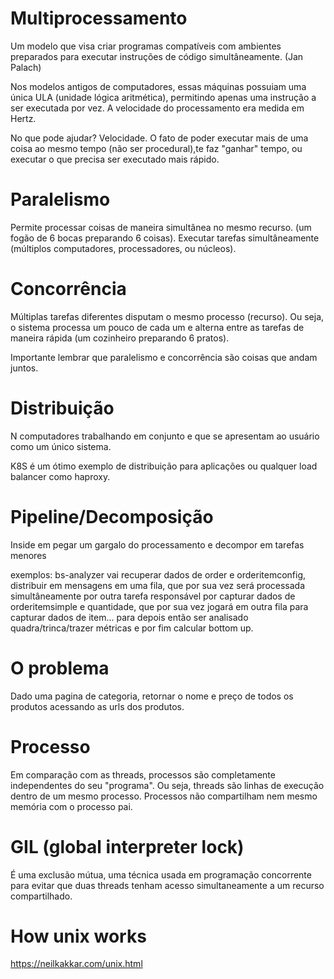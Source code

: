 # Multiprocessamento

Um modelo que visa criar programas compatíveis com ambientes preparados para executar instruções de código simultâneamente. (Jan Palach)

Nos modelos antigos de computadores, essas máquinas possuiam uma única ULA (unidade lógica aritmética),  permitindo apenas uma instrução a ser executada por vez. A velocidade do processamento era medida em Hertz.

No que pode ajudar? Velocidade. O fato de poder executar mais de uma coisa ao mesmo tempo (não ser procedural),te faz "ganhar" tempo, ou executar o que precisa ser executado mais rápido.

# Paralelismo

Permite processar coisas de maneira simultânea no mesmo recurso. (um fogão de 6 bocas preparando 6 coisas). Executar tarefas simultâneamente (múltiplos computadores, processadores, ou núcleos).

# Concorrência

Múltiplas tarefas diferentes disputam o mesmo processo (recurso). Ou seja, o sistema processa um pouco de cada um e alterna entre as tarefas de maneira rápida (um cozinheiro preparando 6 pratos).

Importante lembrar que paralelismo e concorrência são coisas que andam juntos.

# Distribuição

N computadores trabalhando em conjunto e que se apresentam ao usuário como um único sistema.

K8S é um ótimo exemplo de distribuição para aplicações ou qualquer load balancer como haproxy.

# Pipeline/Decomposição

Inside em pegar um gargalo do processamento e decompor em tarefas menores

exemplos: bs-analyzer vai recuperar dados de order e orderitemconfig, distribuir em mensagens em uma fila,
que por sua vez será processada simultâneamente por outra tarefa responsável por capturar 
dados de orderitemsimple e quantidade, que por sua vez jogará em outra fila para capturar dados de item...
para depois então ser analisado quadra/trinca/trazer métricas e por fim calcular bottom up.

# O problema

Dado uma pagina de categoria, retornar o nome e preço de todos os produtos acessando as urls dos produtos.

# Processo

Em comparação com as threads, processos são completamente independentes do seu "programa". Ou seja, threads são linhas de execução dentro de um mesmo processo. Processos não compartilham nem mesmo memória com o processo pai.

# GIL (global interpreter lock)

É uma exclusão mútua, uma técnica usada em programação concorrente para evitar que duas threads tenham acesso simultaneamente a um recurso compartilhado.

# How unix works

https://neilkakkar.com/unix.html